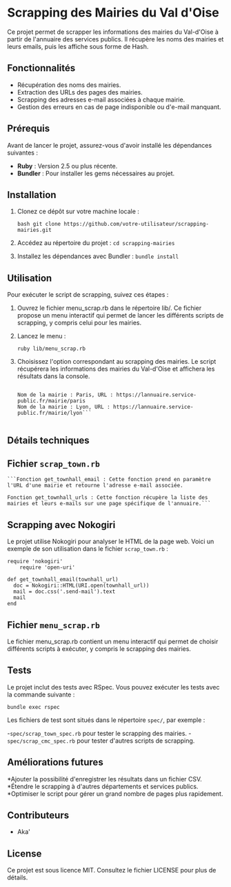 # Scrapping des Mairies du Val d'Oise

Ce projet permet de scrapper les informations des mairies du Val-d'Oise à partir de l'annuaire des services publics. Il récupère les noms des mairies et leurs emails, puis les affiche sous forme de Hash.

## Fonctionnalités

- Récupération des noms des mairies.
- Extraction des URLs des pages des mairies.
- Scrapping des adresses e-mail associées à chaque mairie.
- Gestion des erreurs en cas de page indisponible ou d'e-mail manquant.

## Prérequis

Avant de lancer le projet, assurez-vous d'avoir installé les dépendances suivantes :

- **Ruby** : Version 2.5 ou plus récente.
- **Bundler** : Pour installer les gems nécessaires au projet.

## Installation

1. Clonez ce dépôt sur votre machine locale :

   ```bash git clone https://github.com/votre-utilisateur/scrapping-mairies.git```

2. Accédez au répertoire du projet :
    `cd scrapping-mairies`

3. Installez les dépendances avec Bundler :
    `bundle install`

## Utilisation

Pour exécuter le script de scrapping, suivez ces étapes :

1. Ouvrez le fichier menu_scrap.rb dans le répertoire lib/. Ce fichier propose un menu interactif qui permet de lancer les différents scripts de scrapping, y compris celui pour les mairies.

2. Lancez le menu :

    `ruby lib/menu_scrap.rb`

3. Choisissez l'option correspondant au scrapping des mairies. Le script récupérera les informations des mairies du Val-d'Oise et affichera les résultats dans la console.

    ```Exemple de sortie :

    Nom de la mairie : Paris, URL : https://lannuaire.service-public.fr/mairie/paris
    Nom de la mairie : Lyon, URL : https://lannuaire.service-public.fr/mairie/lyon```


## Détails techniques

## Fichier `scrap_town.rb`

    ```Fonction get_townhall_email : Cette fonction prend en paramètre l'URL d'une mairie et retourne l'adresse e-mail associée.

    Fonction get_townhall_urls : Cette fonction récupère la liste des mairies et leurs e-mails sur une page spécifique de l'annuaire.```

## Scrapping avec Nokogiri

Le projet utilise Nokogiri pour analyser le HTML de la page web. Voici un exemple de son utilisation dans le fichier `scrap_town.rb` :

```
require 'nokogiri'
    require 'open-uri'

def get_townhall_email(townhall_url)
  doc = Nokogiri::HTML(URI.open(townhall_url))
  mail = doc.css('.send-mail').text
  mail
end
```
## Fichier `menu_scrap.rb`
Le fichier menu_scrap.rb contient un menu interactif qui permet de choisir différents scripts à exécuter, y compris le scrapping des mairies.

## Tests

Le projet inclut des tests avec RSpec. Vous pouvez exécuter les tests avec la commande suivante :

`bundle exec rspec`

Les fichiers de test sont situés dans le répertoire `spec/`, par exemple :

-`spec/scrap_town_spec.rb` pour tester le scrapping des mairies.
-`spec/scrap_cmc_spec.rb` pour tester d'autres scripts de scrapping.

## Améliorations futures

*Ajouter la possibilité d'enregistrer les résultats dans un fichier CSV.
*Étendre le scrapping à d'autres départements et services publics.
*Optimiser le script pour gérer un grand nombre de pages plus rapidement.

## Contributeurs

* Aka'

## License
Ce projet est sous licence MIT. Consultez le fichier LICENSE pour plus de détails.